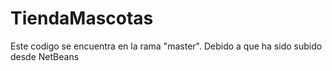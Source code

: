 # TiendaMascotas
Este codigo se encuentra en la rama "master". Debido a que ha sido subido desde NetBeans
